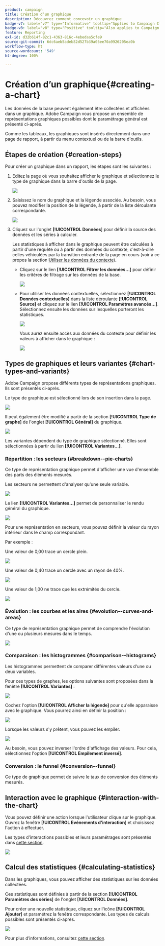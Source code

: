 ```yaml
---
product: campaign
title: Création d’un graphique
description: Découvrez comment concevoir un graphique
badge-v7: label="v7" type="Informative" tooltip="Applies to Campaign Classic v7"
badge-v8: label="v8" type="Positive" tooltip="Also applies to Campaign v8"
feature: Reporting
exl-id: d32b614f-82c1-4363-816c-4ebedaa5cfe9
source-git-commit: 6dc6aeb5adeb82d527b39a05ee70a9926205ea0b
workflow-type: ht
source-wordcount: '549'
ht-degree: 100%

---
```


# Création d’un graphique{#creating-a-chart}



Les données de la base peuvent également être collectées et affichées dans un graphique. Adobe Campaign vous propose un ensemble de représentations graphiques possibles dont le paramétrage général est présenté ci-après.

Comme les tableaux, les graphiques sont insérés directement dans une page de rapport, à partir du menu contextuel ou de la barre d&#39;outils.

## Étapes de création {#creation-steps}

Pour créer un graphique dans un rapport, les étapes sont les suivantes :

1. Editez la page où vous souhaitez afficher le graphique et sélectionnez le type de graphique dans la barre d&#39;outils de la page.

   ![](assets/s_advuser_report_page_activity_04.png)

1. Saisissez le nom du graphique et la légende associée. Au besoin, vous pouvez modifier la position de la légende, à partir de la liste déroulante correspondante.

   ![](assets/s_ncs_advuser_report_wizard_018.png)

1. Cliquez sur l&#39;onglet **[!UICONTROL Données]** pour définir la source des données et les séries à calculer.

   Les statistiques à afficher dans le graphique peuvent être calculées à partir d&#39;une requête ou à partir des données du contexte, c&#39;est-à-dire celles véhiculées par la transition entrante de la page en cours (voir à ce propos la section [Utiliser les données du contexte](../../reporting/using/using-the-context.md#using-context-data)).

   * Cliquez sur le lien **[!UICONTROL Filtrer les données...]** pour définir les critères de filtrage sur les données de la base.

      ![](assets/reporting_graph_add_filter.png)

   * Pour utiliser les données contextuelles, sélectionnez **[!UICONTROL Données contextuelles]** dans la liste déroulante **[!UICONTROL Source]** et cliquez sur le lien **[!UICONTROL Paramètres avancés...]**. Sélectionnez ensuite les données sur lesquelles porteront les statistiques.

      ![](assets/reporting_graph_from_context.png)

      Vous aurez ensuite accès aux données du contexte pour définir les valeurs à afficher dans le graphique :

      ![](assets/reporting_graph_select-from_context.png)

## Types de graphiques et leurs variantes {#chart-types-and-variants}

Adobe Campaign propose différents types de représentations graphiques. Ils sont présentés ci-après.

Le type de graphique est sélectionné lors de son insertion dans la page.

![](assets/s_advuser_report_page_activity_04.png)

Il peut également être modifié à partir de la section **[!UICONTROL Type de graphe]** de l&#39;onglet **[!UICONTROL Général]** du graphique.

![](assets/reporting_change_graph_type.png)

Les variantes dépendent du type de graphique sélectionné. Elles sont sélectionnées à partir du lien **[!UICONTROL Variantes...]**.

### Répartition : les secteurs {#breakdown--pie-charts}

Ce type de représentation graphique permet d&#39;afficher une vue d&#39;ensemble des parts des éléments mesurés.

Les secteurs ne permettent d&#39;analyser qu&#39;une seule variable.

![](assets/reporting_graph_type_sector_1.png)

Le lien **[!UICONTROL Variantes...]** permet de personnaliser le rendu général du graphique.

![](assets/reporting_graph_type_sector_2.png)

Pour une représentation en secteurs, vous pouvez définir la valeur du rayon intérieur dans le champ correspondant.

Par exemple :

Une valeur de 0,00 trace un cercle plein.

![](assets/s_ncs_advuser_report_sector_exple1.png)

Une valeur de 0,40 trace un cercle avec un rayon de 40%.

![](assets/s_ncs_advuser_report_sector_exple2.png)

Une valeur de 1,00 ne trace que les extrémités du cercle.

![](assets/s_ncs_advuser_report_sector_exple3.png)

### Évolution : les courbes et les aires {#evolution--curves-and-areas}

Ce type de représentation graphique permet de comprendre l&#39;évolution d&#39;une ou plusieurs mesures dans le temps.

![](assets/reporting_graph_type_curve.png)

### Comparaison : les histogrammes {#comparison--histograms}

Les histogrammes permettent de comparer différentes valeurs d&#39;une ou deux variables.

Pour ces types de graphes, les options suivantes sont proposées dans la fenêtre **[!UICONTROL Variantes]** :

![](assets/reporting_select_graph_var.png)

Cochez l&#39;option **[!UICONTROL Afficher la légende]** pour qu&#39;elle apparaisse avec le graphique. Vous pourrez ainsi en définir la position :

![](assets/reporting_select_graph_legend.png)

Lorsque les valeurs s&#39;y prêtent, vous pouvez les empiler.

![](assets/reporting_graph_type_histo.png)

Au besoin, vous pouvez inverser l&#39;ordre d&#39;affichage des valeurs. Pour cela, sélectionnez l&#39;option **[!UICONTROL Empilement inversé]**.

### Conversion : le funnel {#conversion--funnel}

Ce type de graphique permet de suivre le taux de conversion des éléments mesurés.

## Interaction avec le graphique {#interaction-with-the-chart}

Vous pouvez définir une action lorsque l&#39;utilisateur clique sur le graphique. Ouvrez la fenêtre **[!UICONTROL Evénements d&#39;interaction]** et choisissez l&#39;action à effectuer.

Les types d&#39;interactions possibles et leurs paramétrages sont présentés dans [cette section](../../web/using/static-elements-in-a-web-form.md#inserting-html-content).

![](assets/s_ncs_advuser_report_wizard_017.png)

## Calcul des statistiques {#calculating-statistics}

Dans les graphiques, vous pouvez afficher des statistiques sur les données collectées.

Ces statistiques sont définies à partir de la section **[!UICONTROL Paramètres des séries]** de l&#39;onglet **[!UICONTROL Données]**.

Pour créer une nouvelle statistique, cliquez sur l&#39;icône **[!UICONTROL Ajouter]** et paramétrez la fenêtre correspondante. Les types de calculs possibles sont présentés ci-après.

![](assets/reporting_add_statistics.png)

Pour plus d’informations, consultez [cette section](../../reporting/using/using-the-descriptive-analysis-wizard.md#statistics-calculation).
